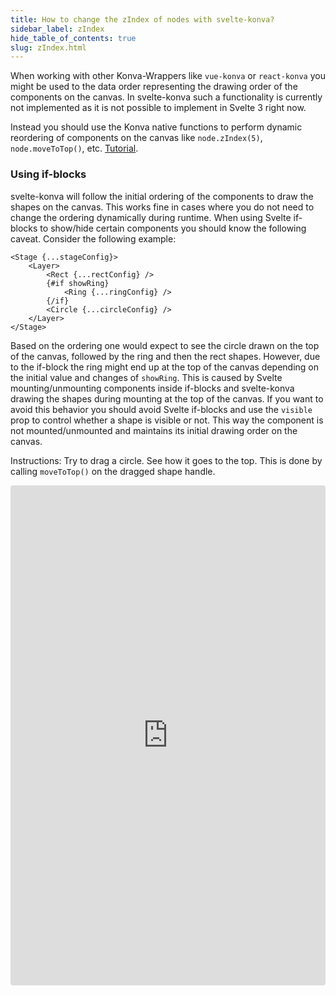 ```yaml
---
title: How to change the zIndex of nodes with svelte-konva?
sidebar_label: zIndex
hide_table_of_contents: true
slug: zIndex.html
---
```


When working with other Konva-Wrappers like `vue-konva` or `react-konva` you might be used to the data order representing the drawing order of the components on the canvas. In svelte-konva such a functionality is currently not implemented as it is not possible to implement in Svelte 3 right now.

Instead you should use the Konva native functions to perform dynamic reordering of components on the canvas like `node.zIndex(5)`, `node.moveToTop()`, etc. [Tutorial](/docs/groups_and_layers/Layering.html).

### Using if-blocks
svelte-konva will follow the initial ordering of the components to draw the shapes on the canvas. This works fine in cases where you do not need to change the ordering dynamically during runtime. When using Svelte if-blocks to show/hide certain components you should know the following caveat. Consider the following example:
```
<Stage {...stageConfig}>
    <Layer>
        <Rect {...rectConfig} />
        {#if showRing}
            <Ring {...ringConfig} />
        {/if}
        <Circle {...circleConfig} />
    </Layer>
</Stage>
```
Based on the ordering one would expect to see the circle drawn on the top of the canvas, followed by the ring and then the rect shapes. However, due to the if-block the ring might end up at the top of the canvas depending on the initial value and changes of `showRing`. This is caused by Svelte mounting/unmounting components inside if-blocks and svelte-konva drawing the shapes during mounting at the top of the canvas. If you want to avoid this behavior you should avoid Svelte if-blocks and use the `visible` prop to control whether a shape is visible or not. This way the component is not mounted/unmounted and maintains its initial drawing order on the canvas.

Instructions: Try to drag a circle. See how it goes to the top. This is done by calling `moveToTop()` on the dragged shape handle.

<iframe src="https://codesandbox.io/p/sandbox/github/konvajs/site/tree/master/svelte-demos/zIndex?file=/src/App.svelte" style="width:100%; height:800px; border:0; border-radius: 4px; overflow:hidden;" sandbox="allow-modals allow-forms allow-popups allow-scripts allow-same-origin"></iframe>
